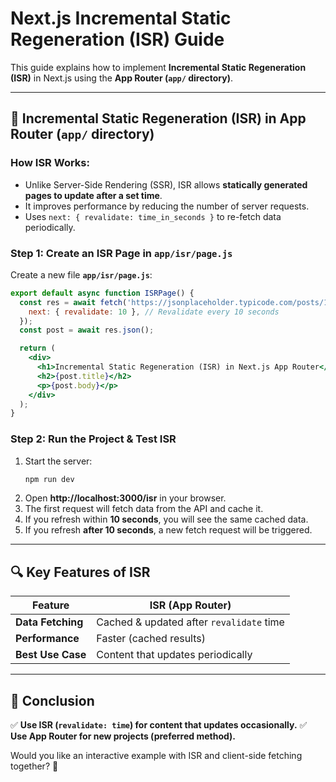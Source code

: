 # **Next.js Incremental Static Regeneration (ISR) Guide**

This guide explains how to implement **Incremental Static Regeneration (ISR)** in Next.js using the **App Router (`app/` directory)**.

---

## **📌 Incremental Static Regeneration (ISR) in App Router (`app/` directory)**

### **How ISR Works:**
- Unlike Server-Side Rendering (SSR), ISR allows **statically generated pages to update after a set time**.
- It improves performance by reducing the number of server requests.
- Uses `next: { revalidate: time_in_seconds }` to re-fetch data periodically.

### **Step 1: Create an ISR Page in `app/isr/page.js`**

Create a new file **`app/isr/page.js`**:

```jsx
export default async function ISRPage() {
  const res = await fetch('https://jsonplaceholder.typicode.com/posts/1', {
    next: { revalidate: 10 }, // Revalidate every 10 seconds
  });
  const post = await res.json();

  return (
    <div>
      <h1>Incremental Static Regeneration (ISR) in Next.js App Router</h1>
      <h2>{post.title}</h2>
      <p>{post.body}</p>
    </div>
  );
}
```

### **Step 2: Run the Project & Test ISR**

1. Start the server:
   ```bash
   npm run dev
   ```
2. Open **http://localhost:3000/isr** in your browser.
3. The first request will fetch data from the API and cache it.
4. If you refresh within **10 seconds**, you will see the same cached data.
5. If you refresh **after 10 seconds**, a new fetch request will be triggered.

---

## **🔍 Key Features of ISR**

| Feature | ISR (App Router) |
|---------|----------------------------|
| **Data Fetching** | Cached & updated after `revalidate` time |
| **Performance** | Faster (cached results) |
| **Best Use Case** | Content that updates periodically |

---

## **🎯 Conclusion**
✅ **Use ISR (`revalidate: time`) for content that updates occasionally.**
✅ **Use App Router for new projects (preferred method).**

Would you like an interactive example with ISR and client-side fetching together? 🚀

